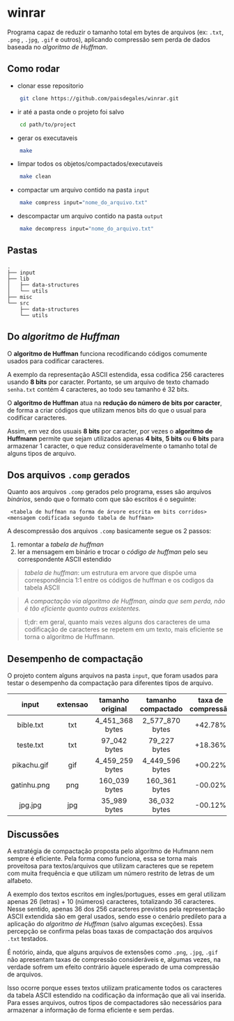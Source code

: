 # winrar

Programa capaz de reduzir o tamanho total em bytes de arquivos (ex: `.txt`,
`.png` , `.jpg`, `.gif` e outros), aplicando compressão sem perda de dados
baseada no *algoritmo de Huffman*.

## 

## Como rodar

* clonar esse repositorio
```bash
    git clone https://github.com/paisdegales/winrar.git
```

* ir até a pasta onde o projeto foi salvo
```bash
    cd path/to/project
```

* gerar os executaveis
```bash
    make
```

* limpar todos os objetos/compactados/executaveis
```bash
    make clean
```

* compactar um arquivo contido na pasta `input`
```bash
    make compress input="nome_do_arquivo.txt"
```

* descompactar um arquivo contido na pasta `output`
```bash
    make decompress input="nome_do_arquivo.txt"
```

## Pastas

```
.
├── input
├── lib
│   ├── data-structures
│   └── utils
├── misc
└── src
    ├── data-structures
    └── utils
```

## Do *algoritmo de Huffman*

O **algoritmo de Huffman** funciona recodificando códigos comumente usados para
codificar caracteres.

A exemplo da representação ASCII estendida, essa codifica 256 caracteres usando
**8 bits** por caracter. Portanto, se um arquivo de texto chamado `senha.txt`
contém 4 caracteres, ao todo seu tamanho é 32 bits.

O **algoritmo de Huffman** atua na **redução do número de bits por caracter**,
de forma a criar códigos que utilizam menos bits do que o usual para codificar
caracteres.

Assim, em vez dos usuais **8 bits** por caracter, por vezes o **algoritmo de
Huffmann** permite que sejam utilizados apenas **4 bits**, **5 bits** ou **6
bits** para armazenar 1 caracter, o que reduz consideravelmente o tamanho total
de alguns tipos de arquivo.

## Dos arquivos `.comp` gerados

Quanto aos arquivos `.comp` gerados pelo programa, esses são arquivos
*binários*, sendo que o formato com que são escritos é o seguinte:

` <tabela de huffman na forma de árvore escrita em bits corridos> <mensagem
codificada segundo tabela de huffman>`

A descompressão dos arquivos `.comp` basicamente segue os 2 passos:
1. remontar a *tabela de huffman*
2. ler a mensagem em binário e trocar o *código de huffman* pelo seu
   correspondente ASCII estendido

> *tabela de huffman*: um estrutura em arvore que dispõe uma correspondência
> 1:1 entre os códigos de huffman e os codigos da tabela ASCII

> *A compactação via *algoritmo de Huffman*, ainda que sem perda, não é tão
eficiente quanto outras existentes.*

> tl;dr: em geral, quanto mais vezes alguns dos caracteres de uma codificação
> de caracteres se repetem em um texto, mais eficiente se torna o algoritmo de
> Huffmann.

## Desempenho de compactação

O projeto contem alguns arquivos na pasta `input`, que foram usados para testar
o desempenho da compactação para diferentes tipos de arquivo.

  input     | extensao | tamanho original  |  tamanho compactado  | taxa de compressão  |
:------:    | :------: |:----------------: | :------------------: | :----------------:  | 
bible.txt   |   txt    |  4_451_368 bytes  |    2_577_870 bytes   |       +42.78%       |
teste.txt   |   txt    |  97_042 bytes     |    79_227 bytes      |       +18.36%       |
pikachu.gif |   gif    |  4_459_259 bytes  |    4_449_596 bytes   |       +00.22%       |
gatinhu.png |   png    |  160_039 bytes    |    160_361 bytes     |       -00.02%       |
jpg.jpg     |   jpg    |  35_989 bytes     |    36_032 bytes      |       -00.12%       |

## Discussões

A estratégia de compactação proposta pelo algoritmo de Hufmann nem sempre é
eficiente.  Pela forma como funciona, essa se torna mais proveitosa para
textos/arquivos que utilizam caracteres que se repetem com muita frequência e
que utilizam um número restrito de letras de um alfabeto.

A exemplo dos textos escritos em ingles/portugues, esses em geral utilizam
apenas 26 (letras) + 10 (números) caracteres, totalizando 36 caracteres. Nesse
sentido, apenas 36 dos 256 caracteres previstos pela representação ASCII
extendida são em geral usados, sendo esse o cenário predileto para a aplicação
do *algoritmo de Huffman* (salvo algumas exceções). Essa percepção se confirma
pelas boas taxas de compactação dos arquivos `.txt` testados.

É notório, ainda, que alguns arquivos de extensões como `.png`, `.jpg`, `.gif`
não apresentam taxas de compressão consideráveis e, algumas vezes, na verdade
sofrem um efeito contrário àquele esperado de uma compressão de arquivos.

Isso ocorre porque esses textos utilizam praticamente todos os caracteres da
tabela ASCII estendido na codificação da informação que ali vai inserida. Para
esses arquivos, outros tipos de compactadores são necessários para armazenar a
informação de forma eficiente e sem perdas.
